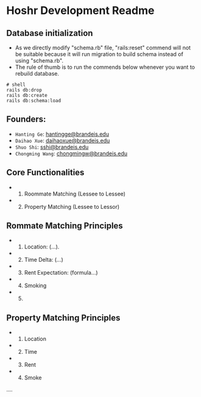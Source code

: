 # Hoshr Development Readme

## Database initialization
* As we directly modify "schema.rb" file, "rails:reset" commend will not be suitable because it will run migration to build schema instead of using "schema.rb".
* The rule of thumb is to run the commends below whenever you want to rebuild database.
```
# shell
rails db:drop
rails db:create
rails db:schema:load
```


## Founders:
- `Hanting Ge`: hantingge@brandeis.edu
- `Daihao Xue`: daihaoxue@brandeis.edu
- `Shuo Shi`: sshi@brandeis.edu
- `Chongming Wang`: chongmingw@brandeis.edu


## Core Functionalities
- 1. Roommate Matching (Lessee to Lessee)
- 2. Property Matching (Lessee to Lessor)


## Rommate Matching Principles
- 1. Location: (...). 
- 2. Time Delta: (...)
- 3. Rent Expectation: (formula...)
- 4. Smoking
- 5. 



## Property Matching Principles
- 1. Location
- 2. Time
- 3. Rent
- 4. Smoke

....


